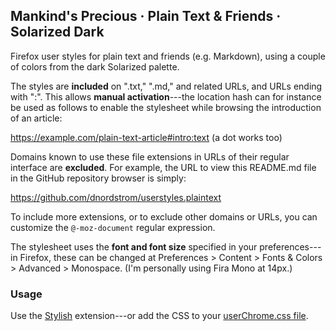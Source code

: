 ## Mankind's Precious · Plain Text & Friends · Solarized Dark

Firefox user styles for plain text and friends (e.g. Markdown), using a couple of colors from the dark Solarized palette.

The styles are **included** on ".txt," ".md," and related URLs, and URLs ending with ":<format>". This allows **manual activation**---the location hash can for instance be used as follows to enable the stylesheet while browsing the introduction of an article:

https://example.com/plain-text-article#intro:text (a dot works too)

Domains known to use these file extensions in URLs of their regular interface are **excluded**. For example, the URL to view this README.md file in the GitHub repository browser is simply:

https://github.com/dnordstrom/userstyles.plaintext

To include more extensions, or to exclude other domains or URLs, you can customize the `@-moz-document` regular expression.

The stylesheet uses the **font and font size** specified in your preferences---in Firefox, these can be changed at Preferences > Content > Fonts & Colors > Advanced > Monospace. (I'm personally using Fira Mono at 14px.)

### Usage

Use the [Stylish](https://addons.mozilla.org/en-US/firefox/addon/stylish/) extension---or add the CSS to your [userChrome.css file](http://kb.mozillazine.org/index.php?title=UserChrome.css).